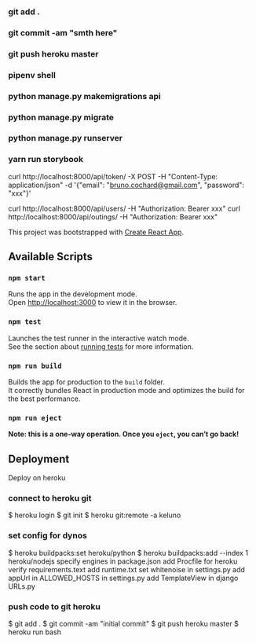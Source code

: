 ### git add .
### git commit -am "smth here"
### git push heroku master
### pipenv shell
### python manage.py makemigrations api
### python manage.py migrate
### python manage.py runserver
### yarn run storybook

curl http://localhost:8000/api/token/ -X POST   -H "Content-Type: application/json"   -d '{"email": "bruno.cochard@gmail.com", "password": "xxx"}'

curl http://localhost:8000/api/users/ -H  "Authorization: Bearer xxx"
curl http://localhost:8000/api/outings/ -H  "Authorization: Bearer xxx"

This project was bootstrapped with [Create React App](https://github.com/facebook/create-react-app).

## Available Scripts

### `npm start`

Runs the app in the development mode.<br>
Open [http://localhost:3000](http://localhost:3000) to view it in the browser.


### `npm test`

Launches the test runner in the interactive watch mode.<br>
See the section about [running tests](https://facebook.github.io/create-react-app/docs/running-tests) for more information.

### `npm run build`

Builds the app for production to the `build` folder.<br>
It correctly bundles React in production mode and optimizes the build for the best performance.

### `npm run eject`
**Note: this is a one-way operation. Once you `eject`, you can’t go back!**

## Deployment
Deploy on heroku
### connect to heroku git
$ heroku login
$ git init
$ heroku git:remote -a keluno
### set config for dynos
$ heroku buildpacks:set heroku/python
$ heroku buildpacks:add --index 1 heroku/nodejs
specify engines in package.json
add Procfile for heroku
verify requirements.text
add runtime.txt
set whitenoise in settings.py
add appUrl in ALLOWED_HOSTS in settings.py
add TemplateView in django URLs.py
### push code to git heroku
$ git add .
$ git commit -am "initial commit"
$ git push heroku master
$ heroku run bash
